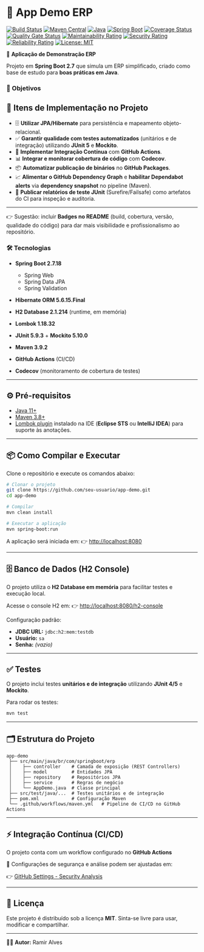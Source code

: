 # 📘 App Demo ERP

[![Build Status](https://github.com/ramiralvesmelo/app-demo/actions/workflows/maven.yml/badge.svg)](https://github.com/ramiralvesmelo/app-demo/actions/workflows/maven.yml)
[![Maven Central](https://img.shields.io/maven-central/v/org.springframework.boot/spring-boot-starter.svg?logo=apache-maven)](https://search.maven.org/artifact/org.springframework.boot/spring-boot-starter)
[![Java](https://img.shields.io/badge/Java-11-blue.svg?logo=java)](https://adoptium.net/)
[![Spring Boot](https://img.shields.io/badge/Spring%20Boot-2.7.18-brightgreen.svg?logo=springboot)](https://spring.io/projects/spring-boot)
[![Coverage Status](https://img.shields.io/codecov/c/github/ramiralvesmelo/app-demo?logo=codecov)](https://app.codecov.io/gh/ramiralvesmelo/app-demo)
[![Quality Gate Status](https://sonarcloud.io/api/project_badges/measure?project=ramiralvesmelo_app-demo&metric=alert_status)](https://sonarcloud.io/dashboard?id=ramiralvesmelo_app-demo)
[![Maintainability Rating](https://sonarcloud.io/api/project_badges/measure?project=ramiralvesmelo_app-demo&metric=sqale_rating)](https://sonarcloud.io/dashboard?id=ramiralvesmelo_app-demo)
[![Security Rating](https://sonarcloud.io/api/project_badges/measure?project=ramiralvesmelo_app-demo&metric=security_rating)](https://sonarcloud.io/dashboard?id=ramiralvesmelo_app-demo)
[![Reliability Rating](https://sonarcloud.io/api/project_badges/measure?project=ramiralvesmelo_app-demo&metric=reliability_rating)](https://sonarcloud.io/dashboard?id=ramiralvesmelo_app-demo)
[![License: MIT](https://img.shields.io/badge/License-MIT-yellow.svg)](LICENSE)


📘 **Aplicação de Demonstração ERP**

Projeto em **Spring Boot 2.7** que simula um ERP simplificado, criado como base de estudo para **boas práticas em Java**.

### 🎯 Objetivos

## 📌 Itens de Implementação no Projeto

* 🗄️ **Utilizar JPA/Hibernate** para persistência e mapeamento objeto-relacional.
* ✅ **Garantir qualidade com testes automatizados** (unitários e de integração) utilizando **JUnit 5** e **Mockito**.
* 🔄 **Implementar Integração Contínua** com **GitHub Actions**.
* 📊 **Integrar e monitorar cobertura de código** com **Codecov**.
* 📦 **Automatizar publicação de binários** no **GitHub Packages**.
* 📈 **Alimentar o GitHub Dependency Graph** e **habilitar Dependabot alerts** via **dependency snapshot** no pipeline (Maven).
* 📑 **Publicar relatórios de teste JUnit** (Surefire/Failsafe) como artefatos do CI para inspeção e auditoria.

---

👉 Sugestão: incluir **Badges no README** (build, cobertura, versão, qualidade do código) para dar mais visibilidade e profissionalismo ao repositório.

### 🛠️ Tecnologias

* **Spring Boot 2.7.18**

  * Spring Web
  * Spring Data JPA
  * Spring Validation
* **Hibernate ORM 5.6.15.Final**
* **H2 Database 2.1.214** (runtime, em memória)
* **Lombok 1.18.32**
* **JUnit 5.9.3** + **Mockito 5.10.0**
* **Maven 3.9.2**
* **GitHub Actions** (CI/CD)
* **Codecov** (monitoramento de cobertura de testes)

---

## ⚙️ Pré-requisitos

* [Java 11+](https://adoptium.net/)
* [Maven 3.8+](https://maven.apache.org/)
* [Lombok plugin](https://projectlombok.org/setup/) instalado na IDE (**Eclipse STS** ou **IntelliJ IDEA**) para suporte às anotações.

---

## 📦 Como Compilar e Executar

Clone o repositório e execute os comandos abaixo:

```bash
# Clonar o projeto
git clone https://github.com/seu-usuario/app-demo.git
cd app-demo

# Compilar
mvn clean install

# Executar a aplicação
mvn spring-boot:run
```

A aplicação será iniciada em:
👉 [http://localhost:8080](http://localhost:8080)

---

## 🗄️ Banco de Dados (H2 Console)

O projeto utiliza o **H2 Database em memória** para facilitar testes e execução local.

Acesse o console H2 em:
👉 [http://localhost:8080/h2-console](http://localhost:8080/h2-console)

Configuração padrão:

* **JDBC URL:** `jdbc:h2:mem:testdb`
* **Usuário:** `sa`
* **Senha:** *(vazio)*

---

## ✅ Testes

O projeto inclui testes **unitários e de integração** utilizando **JUnit 4/5** e **Mockito**.

Para rodar os testes:

```bash
mvn test
```

---

## 🗂️ Estrutura do Projeto

```
app-demo
 ├── src/main/java/br/com/springboot/erp
 │    ├── controller    # Camada de exposição (REST Controllers)
 │    ├── model         # Entidades JPA
 │    ├── repository    # Repositórios JPA
 │    ├── service       # Regras de negócio
 │    └── AppDemo.java  # Classe principal
 ├── src/test/java/...  # Testes unitários e de integração
 ├── pom.xml            # Configuração Maven
 └── .github/workflows/maven.yml   # Pipeline de CI/CD no GitHub Actions
```

---

## ⚡ Integração Contínua (CI/CD)

O projeto conta com um workflow configurado no **GitHub Actions** 

📍 Configurações de segurança e análise podem ser ajustadas em:

👉 [GitHub Settings - Security Analysis](https://github.com/ramiralvesmelo/app-demo/settings/security_analysis)

---

## 📜 Licença

Este projeto é distribuído sob a licença **MIT**.
Sinta-se livre para usar, modificar e compartilhar.

---

👨‍💻 **Autor:** Ramir Alves
